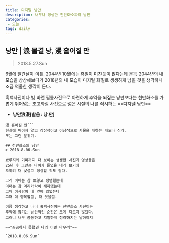 ```yaml
---
title: 디지털 낭만
description: 너무나 생생한 천만화소짜리 낭만
categories:
 - 오늘
tags: daily
---
```


## 낭만 | 浪 물결 낭, 漫 흩어질 만

> 2018.5.27.Sun

6월에 빨간날이 이틀.
2044년 10월에는 휴일이 미친듯이 많다는데
문득 2044년의 내 모습을 상상해보다가
2018년의 내 모습이 디지털 화질로 생생하게 남을 것을 생각하니
조금 억울한 생각이 든다.

흑백사진이나 빛 바랜 필름사진으로
아련하게 추억을 되짚는 낭만보다는
천만화소를 가볍게 뛰어넘는 초고화질 사진으로
젊은 시절의 나를 직시하는
==디지털 낭만==



- **낭만浪漫[발음 : 낭ː만]** 
```浪 물결 낭(랑)
漫 흩어질 만```
현실에 매이지 않고 감상적이고 이상적으로 사물을 대하는 태도나 심리.
또는 그런 분위기.

## 천만화소의 낭만
> 2018.8.06.Sun
 
뾰루지와 기미까지 다 보이는 생생한 사진과 영상들은
25년 후 그만큼 나이가 들었을 내가 보기에
오히려 더 낯설고 생경할 것도 같다. 

그래 이때는 참 뽀얗고 탱탱했는데
이때는 참 머리카락이 새까맸는데
그때 이사람이 내 옆에 있었는데
그때 더 행복할껄, 더 웃을껄.

이쯤 생각하고 나니 흑백사진이든 천만화소 사진이든
추억에 잠기는 낭만적인 순간은 크게 다르지 않겠다. 
그러니 너무 꼼꼼하고 치밀하게 정리하지는 말아야지

~~"꼼꼼하지 못했던 나의 이별 마무리"~~

`2018.8.06.Sun`
